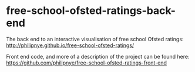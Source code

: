 # free-school-ofsted-ratings-back-end

The back end to an interactive visualisation of free school Ofsted ratings: http://philipnye.github.io/free-school-ofsted-ratings/

Front end code, and more of a description of the project can be found here: https://github.com/philipnye/free-school-ofsted-ratings-front-end
